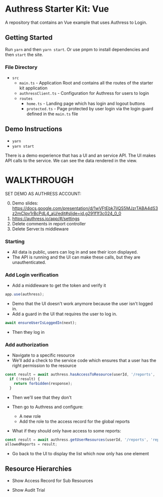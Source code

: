 # Authress Starter Kit: Vue

A repository that contains an Vue example that uses Authress to Login.

## Getting Started

Run `yarn` and then `yarn start`. Or use pnpm to install dependencies and then `start` the site.

### File Directory

* `src`
  * `main.ts` - Application Root and contains all the routes of the starter kit application
  * `authressClient.ts` - Configuration for Authress for users to login
  * `routes`
    * `home.ts` - Landing page which has login and logout buttons
    * `protected.ts` - Page protected by user login via the login guard defined in the `main.ts` file


## Demo Instructions

* `yarn`
* `yarn start`

There is a demo experience that has a UI and an service API. The UI makes API calls to the service. We can see the data rendered in the view.


# WALKTHROUGH

SET DEMO AS AUTHRESS ACCOUNT:

0. Demo slides: https://docs.google.com/presentation/d/1wVFtEbk7ilQS5MJzrTABA4dS3z2mCIpv1rBcPdL4_aU/edit#slide=id.g291f1f3c024_0_0
1. https://authress.io/app/#/settings
2. Delete comments in report controller
3. Delete Server.ts middleware


### Starting
* All data is public, users can log in and see their icon displayed.
* The API is running and the UI can make these calls, but they are unauthenticated.

### Add Login verification
* Add a middleware to get the token and verify it

```js server.ts
app.use(authress);
```

* Demo that the UI doesn't work anymore because the user isn't logged in.
* Add a guard in the UI that requires the user to log in.

```js router.ts
await ensureUserIsLoggedIn(next);
```

* Then they log in

### Add authorization
* Navigate to a specific resource
* We'll add a check to the service code which ensures that a user has the right permission to the resource

```js reportsController.ts
const result = await authress.hasAccessToResource(userId, '/reports', 'reports:get');
  if (!result) {
    return forbidden(response);
  }
```

* Then we'll see that they don't
* Then go to Authress and configure:
  * A new role
  * Add the role to the access record for the global reports

* What if they should only have access to some reports:

```js reportsController.ts
const result = await authress.getUserResources(userId, '/reports', 'reports:get');
allowedReports = result;
```
* Go back to the UI to display the list which now only has one element

## Resource Hierarchies
* Show Access Record for Sub Resources

* Show Audit Trial
